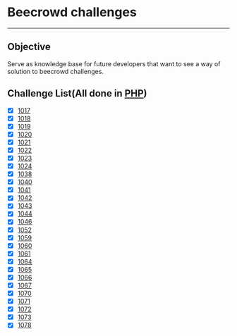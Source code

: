 # Beecrowd challenges

---

## Objective
Serve as knowledge base for future developers that want to see a way of solution to beecrowd challenges.

## Challenge List(All done in [PHP](https://www.php.net/))
- [X] [1017](https://www.beecrowd.com.br/judge/pt/problems/view/1017)
- [X] [1018](https://www.beecrowd.com.br/judge/pt/problems/view/1018)
- [X] [1019](https://www.beecrowd.com.br/judge/pt/problems/view/1019)
- [X] [1020](https://www.beecrowd.com.br/judge/pt/problems/view/1020)
- [X] [1021](https://www.beecrowd.com.br/judge/pt/problems/view/1021)
- [X] [1022](https://www.beecrowd.com.br/judge/pt/problems/view/1022)
- [X] [1023](https://www.beecrowd.com.br/judge/pt/problems/view/1023)
- [X] [1024](https://www.beecrowd.com.br/judge/pt/problems/view/1024)
- [X] [1038](https://www.beecrowd.com.br/judge/pt/problems/view/1038)
- [X] [1040](https://www.beecrowd.com.br/judge/pt/problems/view/1040)
- [X] [1041](https://www.beecrowd.com.br/judge/pt/problems/view/1041)
- [X] [1042](https://www.beecrowd.com.br/judge/pt/problems/view/1042)
- [X] [1043](https://www.beecrowd.com.br/judge/pt/problems/view/1043)
- [X] [1044](https://www.beecrowd.com.br/judge/pt/problems/view/1044)
- [X] [1046](https://www.beecrowd.com.br/judge/pt/problems/view/1046)
- [X] [1052](https://www.beecrowd.com.br/judge/pt/problems/view/1052)
- [X] [1059](https://www.beecrowd.com.br/judge/pt/problems/view/1059)
- [X] [1060](https://www.beecrowd.com.br/judge/pt/problems/view/1060)
- [X] [1061](https://www.beecrowd.com.br/judge/pt/problems/view/1061)
- [X] [1064](https://www.beecrowd.com.br/judge/pt/problems/view/1064)
- [X] [1065](https://www.beecrowd.com.br/judge/pt/problems/view/1065)
- [X] [1066](https://www.beecrowd.com.br/judge/pt/problems/view/1066)
- [X] [1067](https://www.beecrowd.com.br/judge/pt/problems/view/1067)
- [X] [1070](https://www.beecrowd.com.br/judge/pt/problems/view/1070)
- [X] [1071](https://www.beecrowd.com.br/judge/pt/problems/view/1071)
- [X] [1072](https://www.beecrowd.com.br/judge/pt/problems/view/1072)
- [X] [1073](https://www.beecrowd.com.br/judge/pt/problems/view/1073)
- [X] [1078](https://www.beecrowd.com.br/judge/pt/problems/view/1078)
